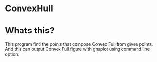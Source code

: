 ConvexHull
==========

# Whats this?
This program find the points that compose Convex Full from given points.
And this can output Convex Full figure with gnuplot using command line option.
